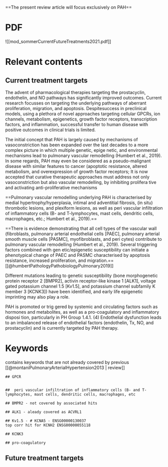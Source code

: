 ==The present review article will focus exclusively on PAH==
# PDF
![[mod_sommerCurrentFutureTreatments2021.pdf]]

# Relevant contents
## Current treatment targets
The advent of pharmacological therapies targeting the prostacyclin, endothelin, and NO pathways has significantly improved outcomes.
Current research focusses  on targeting the underlying pathways of aberrant proliferation, migration, and apoptosis. Despitesuccess in preclinical models, using a plethora of novel approaches targeting cellular GPCRs,  ion channels, metabolism, epigenetics, growth factor receptors, transcription factors, and inflammation, successful transfer to human disease with positive outcomes  in clinical trials is limited.

The initial concept that PAH is largely caused by mechanisms of vasoconstriction has been expanded over the last decades to a more complex picture in which multiple genetic, epige netic, and environmental mechanisms lead to pulmonary vascular remodelling (Humbert et al., 2019). In some regards, PAH may even be considered as a pseudo-malignant disease with similar features to cancer (apoptotic resistance, altered metabolism, and overexpression of growth factor receptors; It is now accepted that curative therapeutic approaches must address not only vasoconstriction but also vascular remodelling, by inhibiting prolifera tive and activating anti-proliferative mechanisms

==Pulmonary vascular remodelling underlying PAH is characterised by medial hypertrophy/hyperplasia, intimal and adventitial fibrosis, (in situ) thrombotic lesions, and plexiform lesions, as well as peri vascular infiltration of inflammatory cells (B- and T-lymphocytes, mast cells, dendritic cells, macrophages, etc.; Humbert et al., 2019).==

==There is evidence demonstrating that all cell types of the vascular wall (fibroblasts, pulmonary arterial endothelial cells [PAEC], pulmonary arterial smooth muscle cells [PASMC], myofibroblasts, and peri cytes) contribute to pulmonary vascular remodelling (Humbert et al., 2019). Several triggering factors combined with gen etic/epigenetic susceptibility can initiate a phenotypical change of PAEC and PASMC characterised by apoptosis resistance, increased proliferation, and migration.== [[@humbertPathologyPathobiologyPulmonary2019]]

Different mutations leading to genetic susceptibility (bone morphogenetic protein receptor 2 [BMPR2], activin receptor-like kinase 1 [ALK1], voltage gated potassium channel 1.5 [Kv1.5], and potassium channel subfamily K member 3 [KCNK3]) have been identified, and early life epigenetic imprinting may also play a role.

PAH is promoted or trig gered by systemic and circulating factors such as hormones and metabolites, as well as a pro-coagulatory and inflammatory disposi tion, particularly in PH Group 1.4.1. (4) Endothelial dysfunction leads to an imbalanced release of endothelial factors (endothelin, Tx, NO, and prostacyclin) and is currently targeted by PAH therapy.
# Keywords
contains keywords that are not already covered by previous [[@montaniPulmonaryArterialHypertension2013 | review]]
```
## GPCR


##  peri vascular infiltration of inflammatory cells (B- and T-lymphocytes, mast cells, dendritic cells, macrophages, etc

## BMPR2 - not covered by associated hits

## ALK1 - aleady covered as ACVRL1

## Kv1.5 - # KCNA5 - ENSG00000130037
top corr hit for KCNH2 ENSG00000055118

## KCNK3

## pro-coagulatory
```
## Future treatment targets
